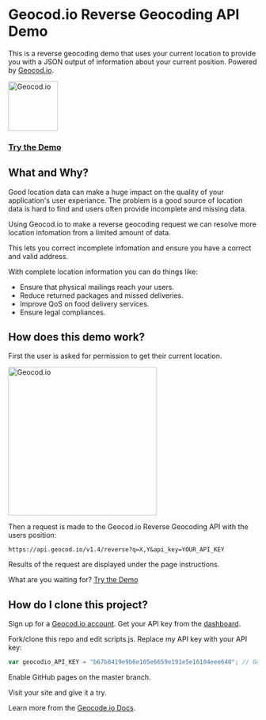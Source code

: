 # Geocod.io Reverse Geocoding API Demo

This is a reverse geocoding demo that uses your current location to provide you with a JSON output of information about your current position. Powered by [Geocod.io](https://Geocod.io).

<a href="https://geo-demo.chandlermayo.com">
    <img alt="Geocod.io" src="https://img.stackshare.io/service/3948/preview.png" width=100 height=100/>
</a>

### [Try the Demo](https://geo-demo.chandlermayo.com)

## What and Why?

Good location data can make a huge impact on the quality of your application's user experiance. The problem is a good source of location data is hard to find and users often provide incomplete and missing data.

Using Geocod.io to make a reverse geocoding request we can resolve more location infomation from a limited amount of data.

This lets you correct incomplete infomation and ensure you have a correct and valid address. 

With complete location information you can do things like:
- Ensure that physical mailings reach your users.
- Reduce returned packages and missed deliveries.
- Improve QoS on food delivery services. 
- Ensure legal compliances.

## How does this demo work?

First the user is asked for permission to get their current location.

<a href="https://geo-demo.chandlermayo.com">
    <img alt="Geocod.io" src="http://geo-demo.chandlermayo.com/images/prompt.png" width=300/>
</a>

Then a request is made to the Geocod.io Reverse Geocoding API with the users position:

```
https://api.geocod.io/v1.4/reverse?q=X,Y&api_key=YOUR_API_KEY
```

Results of the request are displayed under the page instructions. 

What are you waiting for? [Try the Demo](https://geo-demo.chandlermayo.com)

## How do I clone this project?

Sign up for a <a href="https://Geocod.io" target="_blank" rel="noopener noreferrer">Geocod.io account</a>. Get your API key from the <a href="https://dash.geocod.io/" target="_blank" rel="noopener noreferrer">dashboard</a>.
  
Fork/clone this repo and edit scripts.js. Replace my API key with your API key:

```javascript
var geocodio_API_KEY = "b67b8419e9b6e105e6659e191e5e16104eee640"; // Get your API key https://dash.geocod.io/
```

Enable GitHub pages on the master branch. 

Visit your site and give it a try.

Learn more from the <a href="https://www.geocod.io/docs/#reverse-geocoding-single-coordinate" target="_blank" rel="noopener noreferrer">Geocode.io Docs</a>.



